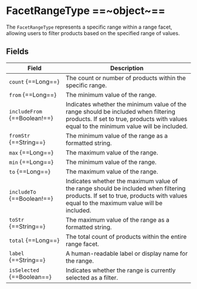 # FacetRangeType ==~object~==

The `FacetRangeType` represents a specific range within a range facet, allowing users to filter products based on the specified range of values. 

## Fields

| Field                      	| Description                                                                                                                                                                    	|
|----------------------------	|--------------------------------------------------------------------------------------------------------------------------------------------------------------------------------	|
| `count` {==Long==}           	| The count or number of products within the specific range.                                                                                                                     	|
| `from` {==Long==}            	| The minimum value of the range.                                                                                                                                                	|
| `includeFrom` {==Boolean!==} 	| Indicates whether the minimum value of the range should be included when filtering products. If set to true, products with values equal to the minimum value will be included. 	|
| `fromStr` {==String==}       	| The minimum value of the range as a formatted string.                                                                                                                          	|
| `max` {==Long==}             	| The maximum value of the range.                                                                                                                                                	|
| `min` {==Long==}             	| The minimum value of the range.                                                                                                                                                	|
| `to` {==Long==}              	| The maximum value of the range.                                                                                                                                                	|
| `includeTo` {==Boolean!==}   	| Indicates whether the maximum value of the range should be included when filtering products. If set to true, products with values equal to the maximum value will be included. 	|
| `toStr` {==String==}         	| The maximum value of the range as a formatted string.                                                                                                                          	|
| `total` {==Long==}           	| The total count of products within the entire range facet.                                                                                                                     	|
| `label` {==String==}         	| A human-readable label or display name for the range.                                                                                                                          	|
| `isSelected` {==Boolean==}  	| Indicates whether the range is currently selected as a filter.                                                                                                                 	|